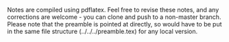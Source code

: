 Notes are compiled using pdflatex. Feel free to revise these notes, and any corrections are welcome - you can clone and push to a non-master branch.
Please note that the preamble is pointed at directly, so would have to be put in the same file structure (../../../preamble.tex) for any local version.
